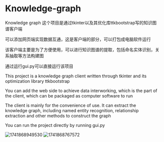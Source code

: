 # Knowledge-graph
Knowledge graph
这个项目是通过tkinter以及其优化库ttkbootstrap写的知识图谱客户端

可以添加网页端实现数据互通，这是客户端的部分，可以打包成电脑软件运行

该客户端主要是为了方便使用，可以进行知识图谱的提取，包括命名实体识别，关系抽取等方法构建图

通过运行gui.py可以直接运行该项目

This project is a knowledge graph client written through tkinter and its optimization library ttkbootstrap

You can add the web side to achieve data interworking, which is the part of the client, which can be packaged as computer software to run

The client is mainly for the convenience of use. It can extract the knowledge graph, including named entity recognition, relationship extraction and other methods to construct the graph

You can run the project directly by running gui.py

![1741868949530](https://github.com/user-attachments/assets/edb88d8b-6cb1-49a1-a9e7-a2bf36d1e86f)
![1741868767572](https://github.com/user-attachments/assets/760904cc-89b9-438b-a1d0-a8e84e09934d)
